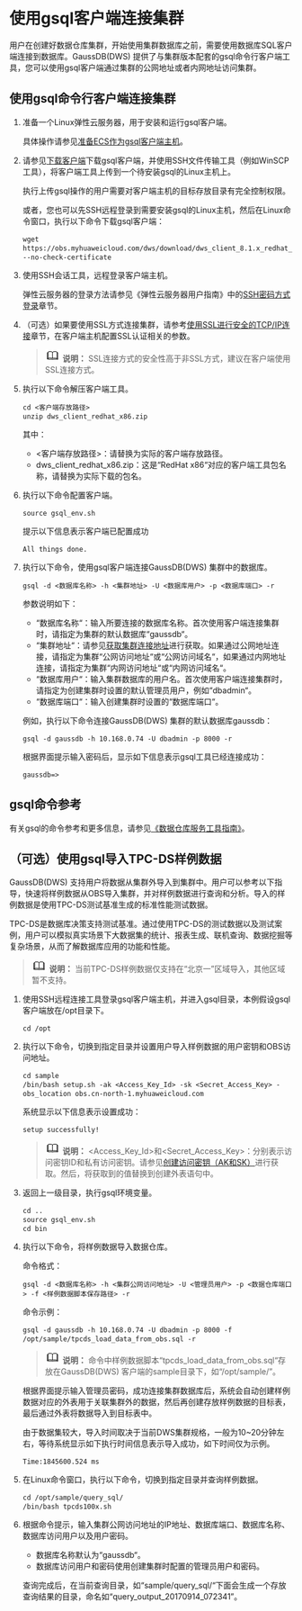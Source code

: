 # 使用gsql客户端连接集群<a name="ZH-CN_TOPIC_0000001145816537"></a>

用户在创建好数据仓库集群，开始使用集群数据库之前，需要使用数据库SQL客户端连接到数据库。GaussDB\(DWS\) 提供了与集群版本配套的gsql命令行客户端工具，您可以使用gsql客户端通过集群的公网地址或者内网地址访问集群。

## 使用gsql命令行客户端连接集群<a name="section2664278815443"></a>

1.  准备一个Linux弹性云服务器，用于安装和运行gsql客户端。

    具体操作请参见[准备ECS作为gsql客户端主机](准备ECS作为gsql客户端主机.md)。

2.  请参见[下载客户端](下载客户端.md)下载gsql客户端，并使用SSH文件传输工具（例如WinSCP工具），将客户端工具上传到一个待安装gsql的Linux主机上。

    执行上传gsql操作的用户需要对客户端主机的目标存放目录有完全控制权限。

    或者，您也可以先SSH远程登录到需要安装gsql的Linux主机，然后在Linux命令窗口，执行以下命令下载gsql客户端：

    ```
    wget https://obs.myhuaweicloud.com/dws/download/dws_client_8.1.x_redhat_x64.zip --no-check-certificate
    ```

3.  使用SSH会话工具，远程登录客户端主机。

    弹性云服务器的登录方法请参见《弹性云服务器用户指南》中的[SSH密码方式登录](https://support.huaweicloud.com/usermanual-ecs/zh-cn_topic_0017955633.html)章节。

4.  （可选）如果要使用SSL方式连接集群，请参考[使用SSL进行安全的TCP/IP连接](使用SSL进行安全的TCP-IP连接.md)章节，在客户端主机配置SSL认证相关的参数。

    >![](public_sys-resources/icon-note.gif) **说明：** 
    >SSL连接方式的安全性高于非SSL方式，建议在客户端使用SSL连接方式。

5.  执行以下命令解压客户端工具。

    ```
    cd <客户端存放路径>
    unzip dws_client_redhat_x86.zip
    ```

    其中：

    -   <客户端存放路径\>：请替换为实际的客户端存放路径。
    -   dws\_client\_redhat\_x86.zip：这是“RedHat x86“对应的客户端工具包名称，请替换为实际下载的包名。

6.  执行以下命令配置客户端。

    ```
    source gsql_env.sh
    ```

    提示以下信息表示客户端已配置成功

    ```
    All things done.
    ```

7.  执行以下命令，使用gsql客户端连接GaussDB\(DWS\) 集群中的数据库。

    ```
    gsql -d <数据库名称> -h <集群地址> -U <数据库用户> -p <数据库端口> -r
    ```

    参数说明如下：

    -   “数据库名称“：输入所要连接的数据库名称。首次使用客户端连接集群时，请指定为集群的默认数据库“gaussdb“。
    -   “集群地址“：请参见[获取集群连接地址](获取集群连接地址.md)进行获取。如果通过公网地址连接，请指定为集群“公网访问地址“或“公网访问域名“，如果通过内网地址连接，请指定为集群“内网访问地址“或“内网访问域名“。
    -   “数据库用户“：输入集群数据库的用户名。首次使用客户端连接集群时，请指定为创建集群时设置的默认管理员用户，例如“dbadmin“。
    -   “数据库端口“：输入创建集群时设置的“数据库端口“。

    例如，执行以下命令连接GaussDB\(DWS\) 集群的默认数据库gaussdb：

    ```
    gsql -d gaussdb -h 10.168.0.74 -U dbadmin -p 8000 -r
    ```

    根据界面提示输入密码后，显示如下信息表示gsql工具已经连接成功：

    ```
    gaussdb=>
    ```


## gsql命令参考<a name="section41003216539"></a>

有关gsql的命令参考和更多信息，请参见[《数据仓库服务工具指南》](https://support.huaweicloud.com/tg-dws/dws_07_0001.html)。

## （可选）使用gsql导入TPC-DS样例数据<a name="section16360114045919"></a>

GaussDB\(DWS\) 支持用户将数据从集群外导入到集群中。用户可以参考以下指导，快速将样例数据从OBS导入集群，并对样例数据进行查询和分析。导入的样例数据是使用TPC-DS测试基准生成的标准性能测试数据。

TPC-DS是数据库决策支持测试基准。通过使用TPC-DS的测试数据以及测试案例，用户可以模拟真实场景下大数据集的统计、报表生成、联机查询、数据挖掘等复杂场景，从而了解数据库应用的功能和性能。

>![](public_sys-resources/icon-note.gif) **说明：** 
>当前TPC-DS样例数据仅支持在“北京一”区域导入，其他区域暂不支持。

1.  使用SSH远程连接工具登录gsql客户端主机，并进入gsql目录，本例假设gsql客户端放在/opt目录下。

    ```
    cd /opt
    ```

2.  执行以下命令，切换到指定目录并设置用户导入样例数据的用户密钥和OBS访问地址。

    ```
    cd sample
    /bin/bash setup.sh -ak <Access_Key_Id> -sk <Secret_Access_Key> -obs_location obs.cn-north-1.myhuaweicloud.com
    ```

    系统显示以下信息表示设置成功：

    ```
    setup successfully!
    ```

    >![](public_sys-resources/icon-note.gif) **说明：** 
    ><Access\_Key\_Id\>和<Secret\_Access\_Key\>：分别表示访问密钥ID和私有访问密钥。请参见[创建访问密钥（AK和SK）](https://support.huaweicloud.com/devg-dws/dws_04_0183.html)进行获取。然后，将获取到的值替换到创建外表语句中。

3.  返回上一级目录，执行gsql环境变量。

    ```
    cd ..
    source gsql_env.sh
    cd bin
    ```

4.  执行以下命令，将样例数据导入数据仓库。

    命令格式：

    ```
    gsql -d <数据库名称> -h <集群公网访问地址> -U <管理员用户> -p <数据仓库端口> -f <样例数据脚本保存路径> -r
    ```

    命令示例：

    ```
    gsql -d gaussdb -h 10.168.0.74 -U dbadmin -p 8000 -f /opt/sample/tpcds_load_data_from_obs.sql -r
    ```

    >![](public_sys-resources/icon-note.gif) **说明：** 
    >命令中样例数据脚本“tpcds\_load\_data\_from\_obs.sql“存放在GaussDB\(DWS\) 客户端的sample目录下，如“/opt/sample/”。

    根据界面提示输入管理员密码，成功连接集群数据库后，系统会自动创建样例数据对应的外表用于关联集群外的数据，然后再创建存放样例数据的目标表，最后通过外表将数据导入到目标表中。

    由于数据集较大，导入时间取决于当前DWS集群规格，一般为10\~20分钟左右，等待系统显示如下执行时间信息表示导入成功，如下时间仅为示例。

    ```
    Time:1845600.524 ms
    ```


1.  在Linux命令窗口，执行以下命令，切换到指定目录并查询样例数据。

    ```
    cd /opt/sample/query_sql/
    /bin/bash tpcds100x.sh
    ```

2.  根据命令提示，输入集群公网访问地址的IP地址、数据库端口、数据库名称、数据库访问用户以及用户密码。

    -   数据库名称默认为“gaussdb“。
    -   数据库访问用户和密码使用创建集群时配置的管理员用户和密码。

    查询完成后，在当前查询目录，如“sample/query\_sql/“下面会生成一个存放查询结果的目录，命名如“query\_output\_20170914\_072341”。


